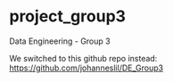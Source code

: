 # project_group3
Data Engineering - Group 3

We switched to this github repo instead: https://github.com/johanneslil/DE_Group3

